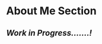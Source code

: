 # About Me Section
## *Work in Progress.......!*
<!---
Mr-Muhammad-Kashan/Mr-Muhammad-Kashan is a ✨ special ✨ repository because its `README.md` (this file) appears on your GitHub profile.
You can click the Preview link to take a look at your changes.
--->
